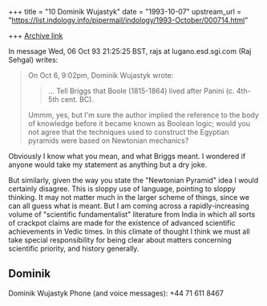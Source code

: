 +++
title = "10 Dominik Wujastyk"
date = "1993-10-07"
upstream_url = "https://list.indology.info/pipermail/indology/1993-October/000714.html"

+++
[Archive link](https://list.indology.info/pipermail/indology/1993-October/000714.html)

In message Wed, 06 Oct 93 21:25:25 BST,
  rajs at lugano.esd.sgi.com (Raj Sehgal)  writes:

> On Oct 6,  9:02pm, Dominik Wujastyk wrote:
>>... Tell Briggs that Boole (1815-1864) lived after Panini (c. 4th-5th
>> cent. BC).
>
> Ummm, yes, but I'm sure the author implied the reference to the body of
> knowledge before it became known as Boolean logic; would you not agree
> that the techniques used to construct the Egyptian pyramids were based on
> Newtonian mechanics?

Obviously I know what you mean, and what Briggs meant.  I wondered if
anyone would take my statement as anything but a dry joke.

But similarly, given the way you state the "Newtonian Pyramid" idea I would
certainly disagree.  This is sloppy use of language, pointing to sloppy
thinking.  It may not matter much in the larger scheme of things, since we
can all guess what is meant.  But I am coming across a rapidly-increasing
volume of "scientific fundamentalist" literature from India in which all
sorts of crackpot claims are made for the existence of advanced scientific
achievements in Vedic times.  In this climate of thought I think we must
all take special responsibility for being clear about matters concerning
scientific priority, and history generally.

Dominik
--
Dominik Wujastyk           Phone (and voice messages): +44 71 611 8467





